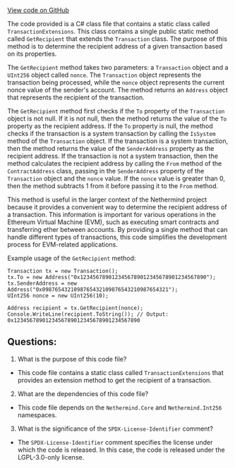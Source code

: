 [View code on GitHub](https://github.com/nethermindeth/nethermind/Nethermind.Evm/TransactionExtensions.cs)

The code provided is a C# class file that contains a static class called `TransactionExtensions`. This class contains a single public static method called `GetRecipient` that extends the `Transaction` class. The purpose of this method is to determine the recipient address of a given transaction based on its properties.

The `GetRecipient` method takes two parameters: a `Transaction` object and a `UInt256` object called `nonce`. The `Transaction` object represents the transaction being processed, while the `nonce` object represents the current nonce value of the sender's account. The method returns an `Address` object that represents the recipient of the transaction.

The `GetRecipient` method first checks if the `To` property of the `Transaction` object is not null. If it is not null, then the method returns the value of the `To` property as the recipient address. If the `To` property is null, the method checks if the transaction is a system transaction by calling the `IsSystem` method of the `Transaction` object. If the transaction is a system transaction, then the method returns the value of the `SenderAddress` property as the recipient address. If the transaction is not a system transaction, then the method calculates the recipient address by calling the `From` method of the `ContractAddress` class, passing in the `SenderAddress` property of the `Transaction` object and the `nonce` value. If the `nonce` value is greater than 0, then the method subtracts 1 from it before passing it to the `From` method.

This method is useful in the larger context of the Nethermind project because it provides a convenient way to determine the recipient address of a transaction. This information is important for various operations in the Ethereum Virtual Machine (EVM), such as executing smart contracts and transferring ether between accounts. By providing a single method that can handle different types of transactions, this code simplifies the development process for EVM-related applications. 

Example usage of the `GetRecipient` method:

```
Transaction tx = new Transaction();
tx.To = new Address("0x1234567890123456789012345678901234567890");
tx.SenderAddress = new Address("0x0987654321098765432109876543210987654321");
UInt256 nonce = new UInt256(10);

Address recipient = tx.GetRecipient(nonce);
Console.WriteLine(recipient.ToString()); // Output: 0x1234567890123456789012345678901234567890
```
## Questions: 
 1. What is the purpose of this code file?
- This code file contains a static class called `TransactionExtensions` that provides an extension method to get the recipient of a transaction.

2. What are the dependencies of this code file?
- This code file depends on the `Nethermind.Core` and `Nethermind.Int256` namespaces.

3. What is the significance of the `SPDX-License-Identifier` comment?
- The `SPDX-License-Identifier` comment specifies the license under which the code is released. In this case, the code is released under the LGPL-3.0-only license.